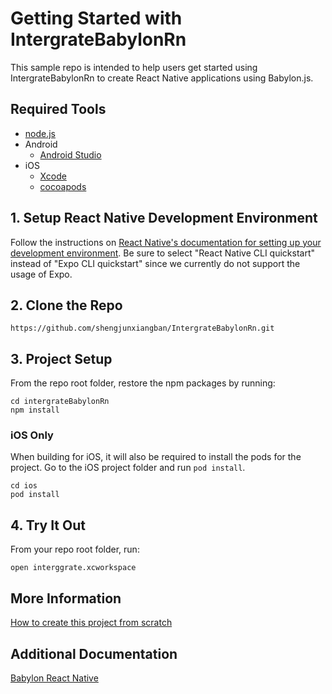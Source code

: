 # Getting Started with IntergrateBabylonRn

This sample repo is intended to help users get started using IntergrateBabylonRn to create React Native applications using Babylon.js.

## Required Tools
- [node.js](https://nodejs.org/)
- Android
    - [Android Studio](https://developer.android.com/studio/)
- iOS
    - [Xcode](https://developer.apple.com/xcode/resources/)
    - [cocoapods](https://cocoapods.org/)

## 1. Setup React Native Development Environment

Follow the instructions on [React Native's documentation for setting up your development environment](https://reactnative.dev/docs/environment-setup/). Be sure to select "React Native CLI quickstart" instead of "Expo CLI quickstart" since we currently do not support the usage of Expo. 

## 2. Clone the Repo 

```
https://github.com/shengjunxiangban/IntergrateBabylonRn.git
```

## 3. Project Setup

From the repo root folder, restore the npm packages by running:

```
cd intergrateBabylonRn
npm install
```

### iOS Only 

When building for iOS, it will also be required to install the pods for the project. Go to the iOS project folder and run `pod install`.

```
cd ios
pod install
```
## 4. Try It Out

From your repo root folder, run:

```
open interggrate.xcworkspace
```

## More Information

[How to create this project from scratch](CREATE.md)

## Additional Documentation

[Babylon React Native](https://github.com/BabylonJS/BabylonReactNative)
